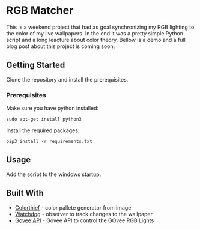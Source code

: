 # RGB Matcher
This is a weekend project that had as goal synchronizing my RGB lighting to the color of my live wallpapers. In the end it was a pretty simple Python script and a long leacture about color theory. Bellow is a demo and a full blog post about this project is coming soon.

## Getting Started
Clone the repository and install the prerequisites.

### Prerequisites

Make sure you have python installed:
```
sudo apt-get install python3
```

Install the required packages:
```
pip3 install -r requirements.txt
```
## Usage

Add the script to the windows startup.

## Built With
* [Colorthief](https://pypi.org/project/colorthief/) - color pallete generator from image
* [Watchdog](https://pypi.org/project/watchdog/) - observer to track changes to the wallpaper
* [Govee API](https://pypi.org/project/govee-api-laggat/) - Govee API to control the GOvee RGB Lights
